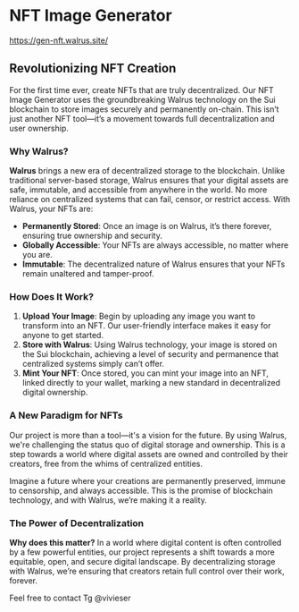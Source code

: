 # NFT Image Generator

https://gen-nft.walrus.site/

## Revolutionizing NFT Creation

For the first time ever, create NFTs that are truly decentralized. Our NFT Image Generator uses the groundbreaking Walrus technology on the Sui blockchain to store images securely and permanently on-chain. This isn’t just another NFT tool—it’s a movement towards full decentralization and user ownership.

### Why Walrus?

**Walrus** brings a new era of decentralized storage to the blockchain. Unlike traditional server-based storage, Walrus ensures that your digital assets are safe, immutable, and accessible from anywhere in the world. No more reliance on centralized systems that can fail, censor, or restrict access. With Walrus, your NFTs are:

- **Permanently Stored**: Once an image is on Walrus, it’s there forever, ensuring true ownership and security.
- **Globally Accessible**: Your NFTs are always accessible, no matter where you are.
- **Immutable**: The decentralized nature of Walrus ensures that your NFTs remain unaltered and tamper-proof.

### How Does It Work?

1. **Upload Your Image**: Begin by uploading any image you want to transform into an NFT. Our user-friendly interface makes it easy for anyone to get started.
2. **Store with Walrus**: Using Walrus technology, your image is stored on the Sui blockchain, achieving a level of security and permanence that centralized systems simply can’t offer.
3. **Mint Your NFT**: Once stored, you can mint your image into an NFT, linked directly to your wallet, marking a new standard in decentralized digital ownership.

### A New Paradigm for NFTs

Our project is more than a tool—it's a vision for the future. By using Walrus, we're challenging the status quo of digital storage and ownership. This is a step towards a world where digital assets are owned and controlled by their creators, free from the whims of centralized entities.

Imagine a future where your creations are permanently preserved, immune to censorship, and always accessible. This is the promise of blockchain technology, and with Walrus, we’re making it a reality.

### The Power of Decentralization

**Why does this matter?** In a world where digital content is often controlled by a few powerful entities, our project represents a shift towards a more equitable, open, and secure digital landscape. By decentralizing storage with Walrus, we’re ensuring that creators retain full control over their work, forever.

Feel free to contact
Tg @vivieser
